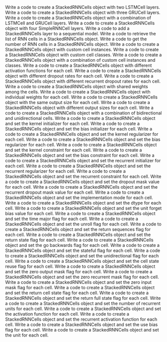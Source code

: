 Write a code to create a StackedRNNCells object with two LSTMCell layers.
Write a code to create a StackedRNNCells object with three GRUCell layers.
Write a code to create a StackedRNNCells object with a combination of LSTMCell and GRUCell layers.
Write a code to create a StackedRNNCells object with four SimpleRNNCell layers.
Write a code to add a StackedRNNCells layer to a sequential model.
Write a code to retrieve the list of RNN cells in a StackedRNNCells object.
Write a code to get the number of RNN cells in a StackedRNNCells object.
Write a code to create a StackedRNNCells object with custom cell instances.
Write a code to create a StackedRNNCells object with custom cell classes.
Write a code to create a StackedRNNCells object with a combination of custom cell instances and classes.
Write a code to create a StackedRNNCells object with different activation functions for each cell.
Write a code to create a StackedRNNCells object with different dropout rates for each cell.
Write a code to create a StackedRNNCells object with different recurrent dropout rates for each cell.
Write a code to create a StackedRNNCells object with shared weights among the cells.
Write a code to create a StackedRNNCells object with individual weights for each cell.
Write a code to create a StackedRNNCells object with the same output size for each cell.
Write a code to create a StackedRNNCells object with different output sizes for each cell.
Write a code to create a StackedRNNCells object with a combination of bidirectional and unidirectional cells.
Write a code to create a StackedRNNCells object and set the kernel initializer for each cell.
Write a code to create a StackedRNNCells object and set the bias initializer for each cell.
Write a code to create a StackedRNNCells object and set the kernel regularizer for each cell.
Write a code to create a StackedRNNCells object and set the bias regularizer for each cell.
Write a code to create a StackedRNNCells object and set the kernel constraint for each cell.
Write a code to create a StackedRNNCells object and set the bias constraint for each cell.
Write a code to create a StackedRNNCells object and set the recurrent initializer for each cell.
Write a code to create a StackedRNNCells object and set the recurrent regularizer for each cell.
Write a code to create a StackedRNNCells object and set the recurrent constraint for each cell.
Write a code to create a StackedRNNCells object and set the dropout mask value for each cell.
Write a code to create a StackedRNNCells object and set the recurrent dropout mask value for each cell.
Write a code to create a StackedRNNCells object and set the implementation mode for each cell.
Write a code to create a StackedRNNCells object and set the dtype for each cell.
Write a code to create a StackedRNNCells object and set the unit forget bias value for each cell.
Write a code to create a StackedRNNCells object and set the time major flag for each cell.
Write a code to create a StackedRNNCells object and set the unroll flag for each cell.
Write a code to create a StackedRNNCells object and set the return sequences flag for each cell.
Write a code to create a StackedRNNCells object and set the return state flag for each cell.
Write a code to create a StackedRNNCells object and set the go backwards flag for each cell.
Write a code to create a StackedRNNCells object and set the stateful flag for each cell.
Write a code to create a StackedRNNCells object and set the unidirectional flag for each cell.
Write a code to create a StackedRNNCells object and set the cell state reuse flag for each cell.
Write a code to create a StackedRNNCells object and set the zero output mask flag for each cell.
Write a code to create a StackedRNNCells object and set the zero recurrent mask flag for each cell.
Write a code to create a StackedRNNCells object and set the zero input mask flag for each cell.
Write a code to create a StackedRNNCells object and set the return cell state flag for each cell.
Write a code to create a StackedRNNCells object and set the return full state flag for each cell.
Write a code to create a StackedRNNCells object and set the number of recurrent units for each cell.
Write a code to create a StackedRNNCells object and set the activation function for each cell.
Write a code to create a StackedRNNCells object and set the recurrent activation function for each cell.
Write a code to create a StackedRNNCells object and set the use bias flag for each cell.
Write a code to create a StackedRNNCells object and set the unit for each cell.